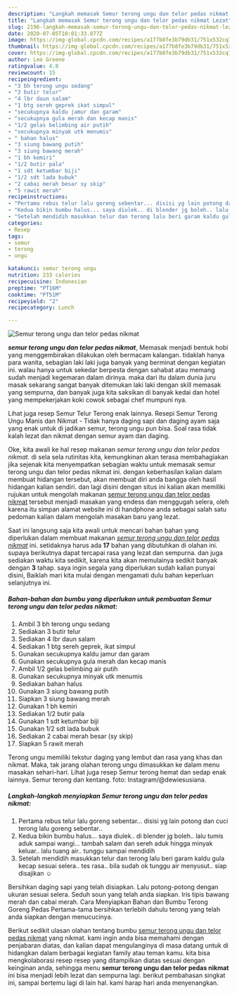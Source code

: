 ```yaml
---
description: "Langkah memasak Semur terong ungu dan telor pedas nikmat Lezat"
title: "Langkah memasak Semur terong ungu dan telor pedas nikmat Lezat"
slug: 2196-langkah-memasak-semur-terong-ungu-dan-telor-pedas-nikmat-lezat
date: 2020-07-05T10:01:33.877Z
image: https://img-global.cpcdn.com/recipes/a177b8fe3b79db31/751x532cq70/semur-terong-ungu-dan-telor-pedas-nikmat-foto-resep-utama.jpg
thumbnail: https://img-global.cpcdn.com/recipes/a177b8fe3b79db31/751x532cq70/semur-terong-ungu-dan-telor-pedas-nikmat-foto-resep-utama.jpg
cover: https://img-global.cpcdn.com/recipes/a177b8fe3b79db31/751x532cq70/semur-terong-ungu-dan-telor-pedas-nikmat-foto-resep-utama.jpg
author: Leo Greene
ratingvalue: 4.8
reviewcount: 15
recipeingredient:
- "3 bh terong ungu sedang"
- "3 butir telur"
- "4 lbr daun salam"
- "1 btg sereh geprek ikat simpul"
- "secukupnya kaldu jamur dan garam"
- "secukupnya gula merah dan kecap manis"
- "1/2 gelas belimbing air putih"
- "secukupnya minyak utk menumis"
- " bahan halus"
- "3 siung bawang putih"
- "3 siung bawang merah"
- "1 bh kemiri"
- "1/2 butir pala"
- "1 sdt ketumbar biji"
- "1/2 sdt lada bubuk"
- "2 cabai merah besar sy skip"
- "5 rawit merah"
recipeinstructions:
- "Pertama rebus telur lalu goreng sebentar... disisi yg lain potong dan cuci terong lalu goreng sebentar.."
- "Kedua bikin bumbu halus... saya diulek.. di blender jg boleh.. lalu tumis aduk sampai wangi... tambah salam dan sereh aduk hingga minyak keluar.. lalu tuang air.. tunggu sampai mendidih"
- "Setelah mendidih masukkan telur dan terong lalu beri garam kaldu gula kecap sesuai selera.. tes rasa.. bila sudah ok tunggu air menyusut.. siap disajikan ☺️"
categories:
- Resep
tags:
- semur
- terong
- ungu

katakunci: semur terong ungu 
nutrition: 233 calories
recipecuisine: Indonesian
preptime: "PT16M"
cooktime: "PT51M"
recipeyield: "2"
recipecategory: Lunch

---
```



![Semur terong ungu dan telor pedas nikmat](https://img-global.cpcdn.com/recipes/a177b8fe3b79db31/751x532cq70/semur-terong-ungu-dan-telor-pedas-nikmat-foto-resep-utama.jpg)

<b><i>semur terong ungu dan telor pedas nikmat</i></b>, Memasak menjadi bentuk hobi yang menggembirakan dilakukan oleh bermacam kalangan. tidaklah hanya para wanita, sebagian laki laki juga banyak yang berminat dengan kegiatan ini. walau hanya untuk sekedar berpesta dengan sahabat atau memang sudah menjadi kegemaran dalam dirinya. maka dari itu dalam dunia juru masak sekarang sangat banyak ditemukan laki laki dengan skill memasak yang sempurna, dan banyak juga kita saksikan di banyak kedai dan hotel yang mempekerjakan koki cowok sebagai chef mumpuni nya.

Lihat juga resep Semur Telur Terong enak lainnya. Resepi Semur Terong Ungu Manis dan Nikmat - Tidak hanya daging sapi dan daging ayam saja yang enak untuk di jadikan semur, terong ungu pun bisa. Soal rasa tidak kalah lezat dan nikmat dengan semur ayam dan daging.

Oke, kita awali ke hal resep makanan <i>semur terong ungu dan telor pedas nikmat</i>. di sela sela rutinitas kita, kemungkinan akan terasa membahagiakan jika sejenak kita menyempatkan sebagian waktu untuk memasak semur terong ungu dan telor pedas nikmat ini. dengan keberhasilan kalian dalam membuat hidangan tersebut, akan membuat diri anda bangga oleh hasil hidangan kalian sendiri. dan lagi disini dengan situs ini kalian akan memiliki rujukan untuk mengolah makanan <u>semur terong ungu dan telor pedas nikmat</u> tersebut menjadi masakan yang endess dan menggugah selera, oleh karena itu simpan alamat website ini di handphone anda sebagai salah satu pedoman kalian dalam mengolah masakan baru yang lezat.


Saat ini langsung saja kita awali untuk mencari bahan bahan yang diperlukan dalam membuat makanan <u><i>semur terong ungu dan telor pedas nikmat</i></u> ini. setidaknya harus ada <b>17</b> bahan yang dibutuhkan di olahan ini. supaya berikutnya dapat tercapai rasa yang lezat dan sempurna. dan juga sediakan waktu kita sedikit, karena kita akan memulainya sedikit banyak dengan <b>3</b> tahap. saya ingin segala yang diperlukan sudah kalian punyai disini, Baiklah mari kita mulai dengan mengamati dulu bahan keperluan selanjutnya ini.

<!--inarticleads1-->

##### Bahan-bahan dan bumbu yang diperlukan untuk pembuatan Semur terong ungu dan telor pedas nikmat:

1. Ambil 3 bh terong ungu sedang
1. Sediakan 3 butir telur
1. Sediakan 4 lbr daun salam
1. Sediakan 1 btg sereh geprek, ikat simpul
1. Gunakan secukupnya kaldu jamur dan garam
1. Gunakan secukupnya gula merah dan kecap manis
1. Ambil 1/2 gelas belimbing air putih
1. Gunakan secukupnya minyak utk menumis
1. Sediakan  bahan halus
1. Gunakan 3 siung bawang putih
1. Siapkan 3 siung bawang merah
1. Gunakan 1 bh kemiri
1. Sediakan 1/2 butir pala
1. Gunakan 1 sdt ketumbar biji
1. Gunakan 1/2 sdt lada bubuk
1. Sediakan 2 cabai merah besar (sy skip)
1. Siapkan 5 rawit merah


Terong ungu memiliki tekstur daging yang lembut dan rasa yang khas dan nikmat. Maka, tak jarang olahan terong ungu dimasukkan ke dalam menu masakan sehari-hari. Lihat juga resep Semur terong hemat dan sedap enak lainnya. Semur terong dan kentang. foto: Instagram/@dewiesusiana. 

<!--inarticleads2-->

##### Langkah-langkah menyiapkan Semur terong ungu dan telor pedas nikmat:

1. Pertama rebus telur lalu goreng sebentar... disisi yg lain potong dan cuci terong lalu goreng sebentar..
1. Kedua bikin bumbu halus... saya diulek.. di blender jg boleh.. lalu tumis aduk sampai wangi... tambah salam dan sereh aduk hingga minyak keluar.. lalu tuang air.. tunggu sampai mendidih
1. Setelah mendidih masukkan telur dan terong lalu beri garam kaldu gula kecap sesuai selera.. tes rasa.. bila sudah ok tunggu air menyusut.. siap disajikan ☺️


Bersihkan daging sapi yang telah disiapkan. Lalu potong-potong dengan ukuran sesuai selera. Seduh soun yang telah anda siapkan. Iris tipis bawang merah dan cabai merah. Cara Menyiapkan Bahan dan Bumbu Terong Goreng Pedas Pertama-tama bersihkan terlebih dahulu terong yang telah anda siapkan dengan menucucinya. 

Berikut sedikit ulasan olahan tentang bumbu <u>semur terong ungu dan telor pedas nikmat</u> yang nikmat. kami ingin anda bisa memahami dengan penjabaran diatas, dan kalian dapat mengulanginya di masa datang untuk di hidangkan dalam berbagai kegiatan family atau teman kamu. kita bisa mengkolaborasi resep resep yang ditampilkan diatas sesuai dengan keinginan anda, sehingga menu <b>semur terong ungu dan telor pedas nikmat</b> ini bisa menjadi lebih lezat dan sempurna lagi. berikut pembahasan singkat ini, sampai bertemu lagi di lain hal. kami harap hari anda menyenangkan.
